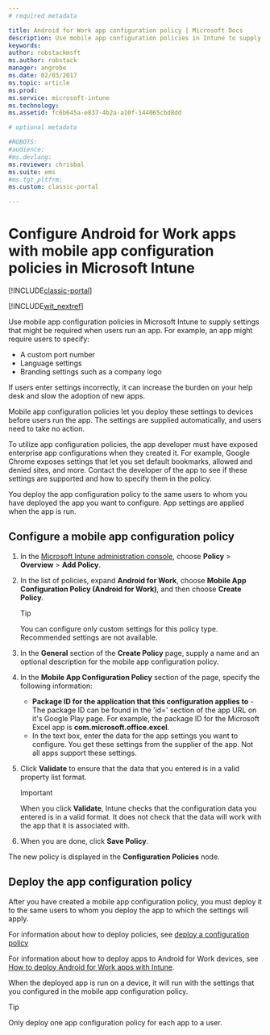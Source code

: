 ```yaml
---
# required metadata

title: Android for Work app configuration policy | Microsoft Docs
description: Use mobile app configuration policies in Intune to supply settings that might be required when users run an Android for Work app.
keywords:
author: robstackmsftms.author: robstack
manager: angrobe
ms.date: 02/03/2017
ms.topic: article
ms.prod:
ms.service: microsoft-intune
ms.technology:
ms.assetid: fc6b645a-e837-4b2a-a10f-144065cbd8dd

# optional metadata

#ROBOTS:
#audience:
#ms.devlang:
ms.reviewer: chrisbal
ms.suite: ems
#ms.tgt_pltfrm:
ms.custom: classic-portal

---
```


# Configure Android for Work apps with mobile app configuration policies in Microsoft Intune

[!INCLUDE[classic-portal](../includes/classic-portal.md)]

[!INCLUDE[wit_nextref](../includes/afw_rollout_disclaimer.md)]

Use mobile app configuration policies in Microsoft Intune to supply settings that might be required when users run an app. For example, an app might require users to specify:

-   A custom port number
-   Language settings
-   Branding settings such as a company logo

If users enter settings incorrectly, it can increase the burden on your help desk and slow the adoption of new apps.

Mobile app configuration policies let you deploy these settings to devices before users run the app. The settings are supplied automatically, and users need to take no action.

To utilize app configuration policies, the app developer must have exposed enterprise app configurations when they created it. For example, Google Chrome exposes settings that let you set default bookmarks, allowed and denied sites, and more. Contact the developer of the app to see if these settings are supported and how to specify them in the policy.

You deploy the app configuration policy to the same users to whom you have deployed the app you want to configure. App settings are applied when the app is run.

## Configure a mobile app configuration policy

1.  In the [Microsoft Intune administration console](https://manage.microsoft.com), choose **Policy** &gt; **Overview** &gt; **Add Policy**.

2.  In the list of policies, expand **Android for Work**, choose **Mobile App Configuration Policy (Android for Work)**, and then choose **Create Policy**.

    > [!TIP]
    > You can configure only custom settings for this policy type. Recommended settings are not available.

3.  In the **General** section of the **Create Policy** page, supply a name and an optional description for the mobile app configuration policy.

4. In the **Mobile App Configuration Policy** section of the page, specify the following information:
	- **Package ID for the application that this configuration applies to** - The package ID can be found in the 'id=' section of the app URL on it's Google Play page. For example, the package ID for the Microsoft Excel app is **com.microsoft.office.excel**.
	- In the text box, enter the data for the app settings you want to configure. You get these settings from the supplier of the app. Not all apps support these settings.
5.  Click **Validate** to ensure that the data that you entered is in a valid property list format.

    > [!IMPORTANT]
    > When you click **Validate**, Intune checks that the configuration data you entered is in a valid format. It does not check that the data will work with the app that it is associated with.

6.  When you are done, click **Save Policy**.

The new policy is displayed in the **Configuration Policies** node.


## Deploy the app configuration policy
After you have created a mobile app configuration policy, you must deploy it to the same users to whom you deploy the app to which the settings will apply.

For information about how to deploy policies, see [deploy a configuration policy](/intune/deploy-use/manage-settings-and-features-on-your-devices-with-microsoft-intune-policies#deploy-a-configuration-policy)

For information about how to deploy apps to Android for Work devices, see [How to deploy Android for Work apps with Intune](android-for-work-apps.md).

When the deployed app is run on a device, it will run with the settings that you configured in the mobile app configuration policy.

> [!TIP]
> Only deploy one app configuration policy for each app to a user.
